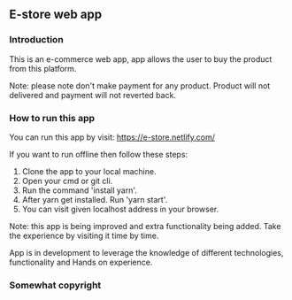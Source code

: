 ## E-store web app

### Introduction
This is an e-commerce web app, app allows the user to buy the product from this platform.

Note: please note don't make payment for any product. Product will not delivered and payment will not reverted back.

### How to run this app
You can run this app by visit: https://e-store.netlify.com/

If you want to run offline then follow these steps:
1. Clone the app to your local machine.
2. Open your cmd or git cli.
3. Run the command 'install yarn'.
4. After yarn get installed. Run 'yarn start'.
5. You can visit given localhost address in your browser.

Note: this app is being improved and extra functionality being added.
Take the experience by visiting it time by time.

App is in development to leverage the knowledge of different technologies, functionality and
Hands on experience.

### Somewhat copyright
